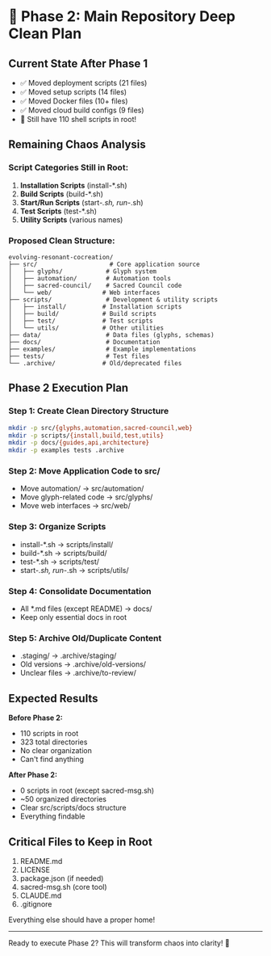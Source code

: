 # 🧹 Phase 2: Main Repository Deep Clean Plan

## Current State After Phase 1
- ✅ Moved deployment scripts (21 files)
- ✅ Moved setup scripts (14 files)  
- ✅ Moved Docker files (10+ files)
- ✅ Moved cloud build configs (9 files)
- 🔴 Still have 110 shell scripts in root!

## Remaining Chaos Analysis

### Script Categories Still in Root:
1. **Installation Scripts** (install-*.sh)
2. **Build Scripts** (build-*.sh)
3. **Start/Run Scripts** (start-*.sh, run-*.sh)
4. **Test Scripts** (test-*.sh)
5. **Utility Scripts** (various names)

### Proposed Clean Structure:
```
evolving-resonant-cocreation/
├── src/                    # Core application source
│   ├── glyphs/            # Glyph system
│   ├── automation/        # Automation tools
│   ├── sacred-council/    # Sacred Council code
│   └── web/              # Web interfaces
├── scripts/               # Development & utility scripts
│   ├── install/          # Installation scripts
│   ├── build/            # Build scripts
│   ├── test/             # Test scripts
│   └── utils/            # Other utilities
├── data/                  # Data files (glyphs, schemas)
├── docs/                  # Documentation
├── examples/              # Example implementations
├── tests/                 # Test files
└── .archive/             # Old/deprecated files
```

## Phase 2 Execution Plan

### Step 1: Create Clean Directory Structure
```bash
mkdir -p src/{glyphs,automation,sacred-council,web}
mkdir -p scripts/{install,build,test,utils}
mkdir -p docs/{guides,api,architecture}
mkdir -p examples tests .archive
```

### Step 2: Move Application Code to src/
- Move automation/ → src/automation/
- Move glyph-related code → src/glyphs/
- Move web interfaces → src/web/

### Step 3: Organize Scripts
- install-*.sh → scripts/install/
- build-*.sh → scripts/build/
- test-*.sh → scripts/test/
- start-*.sh, run-*.sh → scripts/utils/

### Step 4: Consolidate Documentation
- All *.md files (except README) → docs/
- Keep only essential docs in root

### Step 5: Archive Old/Duplicate Content
- .staging/ → .archive/staging/
- Old versions → .archive/old-versions/
- Unclear files → .archive/to-review/

## Expected Results

**Before Phase 2:**
- 110 scripts in root
- 323 total directories
- No clear organization
- Can't find anything

**After Phase 2:**
- 0 scripts in root (except sacred-msg.sh)
- ~50 organized directories
- Clear src/scripts/docs structure
- Everything findable

## Critical Files to Keep in Root
1. README.md
2. LICENSE
3. package.json (if needed)
4. sacred-msg.sh (core tool)
5. CLAUDE.md
6. .gitignore

Everything else should have a proper home!

---

Ready to execute Phase 2? This will transform chaos into clarity! 🌟